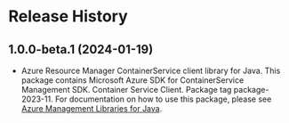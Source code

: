 # Release History

## 1.0.0-beta.1 (2024-01-19)

- Azure Resource Manager ContainerService client library for Java. This package contains Microsoft Azure SDK for ContainerService Management SDK. Container Service Client. Package tag package-2023-11. For documentation on how to use this package, please see [Azure Management Libraries for Java](https://aka.ms/azsdk/java/mgmt).
